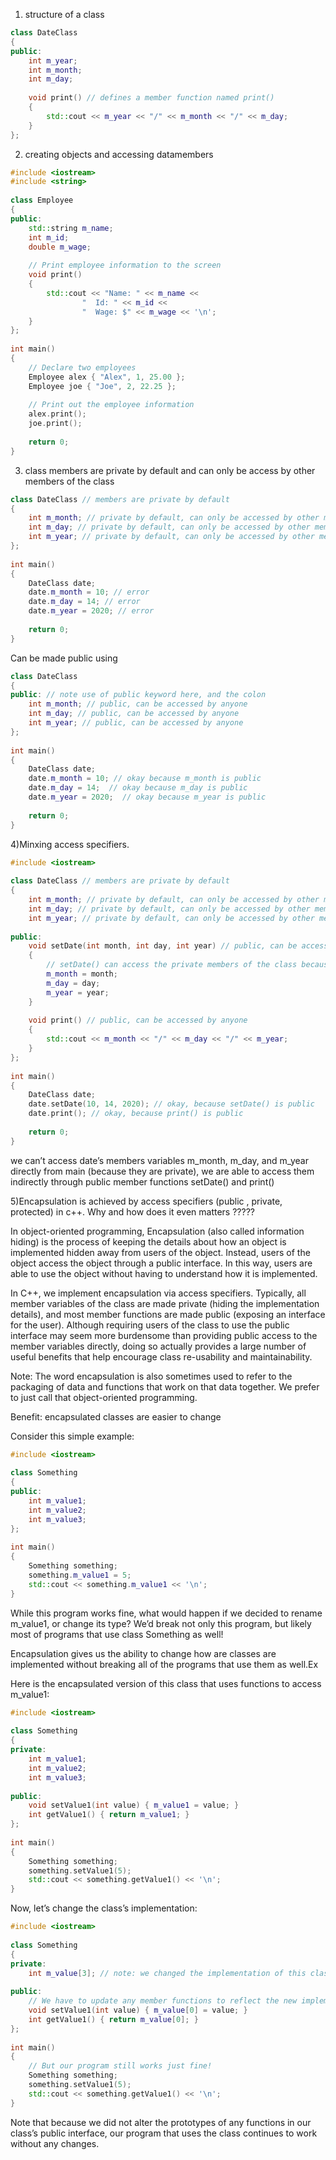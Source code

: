 1) structure of a class
```cpp
class DateClass
{
public:
    int m_year;
    int m_month;
    int m_day;
 
    void print() // defines a member function named print()
    {
        std::cout << m_year << "/" << m_month << "/" << m_day;
    }
};

```
2) creating objects and accessing datamembers
```cpp
#include <iostream>
#include <string>
 
class Employee
{
public:
    std::string m_name;
    int m_id;
    double m_wage;
 
    // Print employee information to the screen
    void print()
    {
        std::cout << "Name: " << m_name <<
                "  Id: " << m_id << 
                "  Wage: $" << m_wage << '\n'; 
    }
};
 
int main()
{
    // Declare two employees
    Employee alex { "Alex", 1, 25.00 };
    Employee joe { "Joe", 2, 22.25 };
 
    // Print out the employee information
    alex.print();
    joe.print();
 
    return 0;
}
```
3) class members are private by default and can only be access by other members of the class
```cpp
class DateClass // members are private by default
{
    int m_month; // private by default, can only be accessed by other members
    int m_day; // private by default, can only be accessed by other members
    int m_year; // private by default, can only be accessed by other members
};
 
int main()
{
    DateClass date;
    date.m_month = 10; // error
    date.m_day = 14; // error
    date.m_year = 2020; // error
 
    return 0;
}
```
Can be made public using
```cpp
class DateClass
{
public: // note use of public keyword here, and the colon
    int m_month; // public, can be accessed by anyone
    int m_day; // public, can be accessed by anyone
    int m_year; // public, can be accessed by anyone
};
 
int main()
{
    DateClass date;
    date.m_month = 10; // okay because m_month is public
    date.m_day = 14;  // okay because m_day is public
    date.m_year = 2020;  // okay because m_year is public
 
    return 0;
}
```
4)Minxing access specifiers.
```cpp
#include <iostream>
 
class DateClass // members are private by default
{
    int m_month; // private by default, can only be accessed by other members
    int m_day; // private by default, can only be accessed by other members
    int m_year; // private by default, can only be accessed by other members
 
public:
    void setDate(int month, int day, int year) // public, can be accessed by anyone
    {
        // setDate() can access the private members of the class because it is a member of the class itself
        m_month = month;
        m_day = day;
        m_year = year;
    }
 
    void print() // public, can be accessed by anyone
    {
        std::cout << m_month << "/" << m_day << "/" << m_year;
    }
};
 
int main()
{
    DateClass date;
    date.setDate(10, 14, 2020); // okay, because setDate() is public
    date.print(); // okay, because print() is public
 
    return 0;
}
```
we can’t access date’s members variables m_month, m_day, and m_year directly from main (because they are private), we are able to access them indirectly through public member functions setDate() and print()


5)Encapsulation is achieved by access specifiers (public , private, protected) in c++. Why and how does it even matters ?????

In object-oriented programming, Encapsulation (also called information hiding) is the process of keeping the details about how an object is implemented hidden away from users of the object. Instead, users of the object access the object through a public interface. In this way, users are able to use the object without having to understand how it is implemented.

In C++, we implement encapsulation via access specifiers. Typically, all member variables of the class are made private (hiding the implementation details), and most member functions are made public (exposing an interface for the user). Although requiring users of the class to use the public interface may seem more burdensome than providing public access to the member variables directly, doing so actually provides a large number of useful benefits that help encourage class re-usability and maintainability.

Note: The word encapsulation is also sometimes used to refer to the packaging of data and functions that work on that data together. We prefer to just call that object-oriented programming.


Benefit: encapsulated classes are easier to change

Consider this simple example:
```cpp
#include <iostream>
 
class Something
{
public:
    int m_value1;
    int m_value2;
    int m_value3;
};
 
int main()
{
    Something something;
    something.m_value1 = 5;
    std::cout << something.m_value1 << '\n';
}
```
While this program works fine, what would happen if we decided to rename m_value1, or change its type? We’d break not only this program, but likely most of programs that use class Something as well!

Encapsulation gives us the ability to change how are classes are implemented without breaking all of the programs that use them as well.Ex

Here is the encapsulated version of this class that uses functions to access m_value1:
```cpp
#include <iostream>
 
class Something
{
private:
    int m_value1;
    int m_value2;
    int m_value3;
 
public:
    void setValue1(int value) { m_value1 = value; }
    int getValue1() { return m_value1; }
};
 
int main()
{
    Something something;
    something.setValue1(5);
    std::cout << something.getValue1() << '\n';
}
```
Now, let’s change the class’s implementation:
```cpp
#include <iostream>
 
class Something
{
private:
    int m_value[3]; // note: we changed the implementation of this class!
 
public:
    // We have to update any member functions to reflect the new implementation
    void setValue1(int value) { m_value[0] = value; }
    int getValue1() { return m_value[0]; }
};
 
int main()
{
    // But our program still works just fine!
    Something something;
    something.setValue1(5);
    std::cout << something.getValue1() << '\n';
}
```
Note that because we did not alter the prototypes of any functions in our class’s public interface, our program that uses the class continues to work without any changes.





